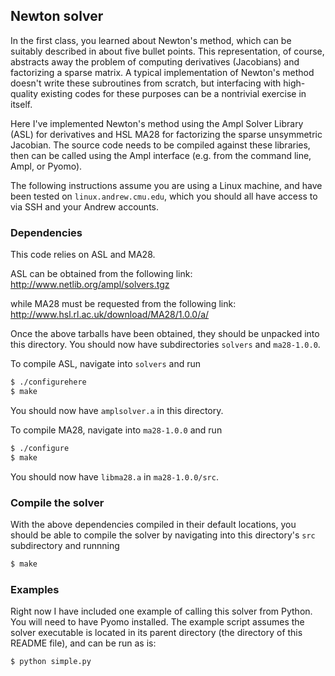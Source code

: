 ## Newton solver

In the first class, you learned about Newton's method, which can be suitably
described in about five bullet points. This representation, of course,
abstracts away the problem of computing derivatives (Jacobians) and factorizing
a sparse matrix. A typical implementation of Newton's method doesn't write
these subroutines from scratch, but interfacing with high-quality existing codes
for these purposes can be a nontrivial exercise in itself.

Here I've implemented Newton's method using the Ampl Solver Library (ASL) for
derivatives and HSL MA28 for factorizing the sparse unsymmetric Jacobian.
The source code needs to be compiled against these libraries, then can be called
using the Ampl interface (e.g. from the command line, Ampl, or Pyomo).

The following instructions assume you are using a Linux machine, and have been
tested on `linux.andrew.cmu.edu`, which you should all have access to via SSH
and your Andrew accounts.


### Dependencies

This code relies on ASL and MA28.

ASL can be obtained from the following link:
http://www.netlib.org/ampl/solvers.tgz

while MA28 must be requested from the following link:
http://www.hsl.rl.ac.uk/download/MA28/1.0.0/a/

Once the above tarballs have been obtained, they should be unpacked into
this directory. You should now have subdirectories `solvers` and `ma28-1.0.0`.

To compile ASL, navigate into `solvers` and run
```sh
$ ./configurehere
$ make
```
You should now have `amplsolver.a` in this directory.

To compile MA28, navigate into `ma28-1.0.0` and run
```sh
$ ./configure
$ make
```
You should now have `libma28.a` in `ma28-1.0.0/src`.


### Compile the solver

With the above dependencies compiled in their default locations,
you should be able to compile the solver by navigating into this
directory's `src` subdirectory and runnning
```sh
$ make
```

### Examples

Right now I have included one example of calling this solver
from Python. You will need to have Pyomo installed.
The example script assumes the solver executable is located
in its parent directory (the directory of this README file),
and can be run as is:
```sh
$ python simple.py
```
